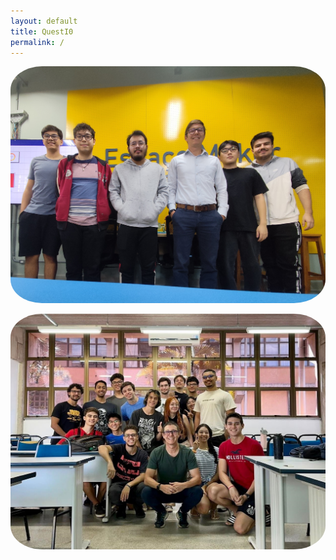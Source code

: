 ```yaml
---
layout: default
title: QuestI0
permalink: /
---
```


<a href="/equipe"><img src="assets/equipe.png" alt="Equipe de trabalho" style="border-radius: 10%;"></a>

<a href="/equipe"><img src="assets/equipe_bkp.png" alt="Equipe de trabalho" style="border-radius: 10%;"></a>
